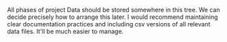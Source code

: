 All phases of project Data should be stored somewhere in this tree. We can decide precisely how to arrange this later.
I would recommend maintaining clear documentation practices and including csv versions of all relevant data files. It'll
be much easier to manage.
